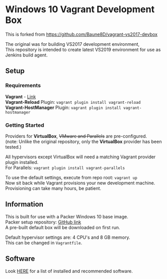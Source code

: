 # Windows 10 Vagrant Development Box

This is forked from https://github.com/Baune8D/vagrant-vs2017-devbox

The original was for building VS2017 development environment,  
This repository is intended to create latest VS2019 environment for use as Jenkins build agent.

## Setup

### Requirements
**Vagrant** - [Link](https://www.vagrantup.com/downloads.html)  
**Vagrant-Reload** Plugin: ```vagrant plugin install vagrant-reload```  
**Vagrant-HostManager** Plugin: ```vagrant plugin install vagrant-hostmanager```

### Getting Started
Providers for **VirtualBox**, ~~VMware and Parallels~~ are pre-configured.  
(note: Unlike the original repository, only the **VirtualBox** provider has been tested.)

All hypervisors except VirtualBox will need a matching Vagrant provider plugin installed.  
For Parallels: ```vagrant plugin install vagrant-parallels```

To use the default settings, execute from repo root: ```vagrant up```  
Now sit back while Vagrant provisions your new development machine.  
Provisioning can take many hours, be patient.

## Information
This is built for use with a Packer Windows 10 base image.  
Packer setup repository: [GitHub link](https://github.com/Baune8D/packer-win10-basebox)  
A pre-built default box will be downloaded on first run.

Default hypervisor settings are: 4 CPU's and 8 GB memory.  
This can be changed in ```Vagrantfile```.

## Software
Look [HERE](software/README.md) for a list of installed and recommended software.

